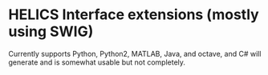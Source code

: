 # HELICS Interface extensions (mostly using SWIG)

Currently supports Python, Python2, MATLAB, Java, and octave, and C# will generate and is somewhat usable but not completely.
